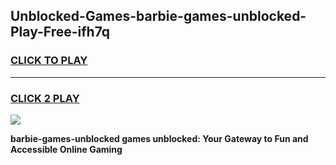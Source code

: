 
## Unblocked-Games-barbie-games-unblocked-Play-Free-ifh7q
<h3>
<a href="https://premium76.site?title=barbie-games-unblocked&ref=22A">CLICK TO PLAY</a></h3>
<hr>

<h3>
<a href="https://premium76.site?title=barbie-games-unblocked&ref=22A">CLICK 2 PLAY</a>
  
</h3>

<a href="https://premium76.site?title=barbie-games-unblocked&ref=22A"><img src="https://clearcache.store/games.png"></a>


**barbie-games-unblocked games unblocked: Your Gateway to Fun and Accessible Online Gaming**
